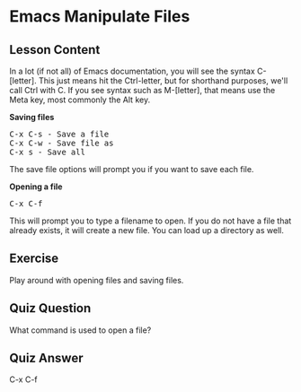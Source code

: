 # Emacs Manipulate Files

## Lesson Content

In a lot (if not all) of Emacs documentation, you will see the syntax C-[letter]. This just means hit the Ctrl-letter, but for shorthand purposes, we'll call Ctrl with C. If you see syntax such as M-[letter], that means use the Meta key, most commonly the Alt key.

<b>Saving files</b>

<pre>
C-x C-s - Save a file
C-x C-w - Save file as
C-x s - Save all
</pre>

The save file options will prompt you if you want to save each file.

<b>Opening a file</b>

<pre>
C-x C-f
</pre>

This will prompt you to type a filename to open. If you do not have a file that already exists, it will create a new file. You can load up a directory as well.

## Exercise

Play around with opening files and saving files.

## Quiz Question

What command is used to open a file?

## Quiz Answer

C-x C-f

